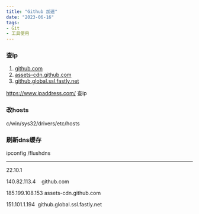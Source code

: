 ```yaml
---
title: "Github 加速"
date: "2023-06-16"
tags:
- Git
- 工具使用
---
```


### 查ip
1.  [github.com](http://github.com/)
2.  [assets-cdn.github.com](http://assets-cdn.github.com/)
3.  [github.global.ssl.fastly.net](http://github.global.ssl.fastly.net)

https://www.ipaddress.com/ 查ip


### 改hosts
c/win/sys32/drivers/etc/hosts

### 刷新dns缓存
ipconfig /flushdns

---
22.10.1

140.82.113.4    github.com

185.199.108.153 assets-cdn.github.com

151.101.1.194  github.global.ssl.fastly.net